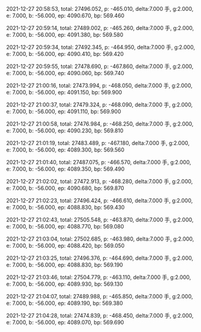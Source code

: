 2021-12-27 20:58:53, total: 27496.052, p: -465.010, delta:7.000 手, g:2.000, e: 7.000, b: -56.000, ep: 4090.670, bp: 569.460

2021-12-27 20:59:14, total: 27489.002, p: -465.260, delta:7.000 手, g:2.000, e: 7.000, b: -56.000, ep: 4091.380, bp: 569.580

2021-12-27 20:59:34, total: 27492.345, p: -464.950, delta:7.000 手, g:2.000, e: 7.000, b: -56.000, ep: 4090.410, bp: 569.420

2021-12-27 20:59:55, total: 27478.690, p: -467.860, delta:7.000 手, g:2.000, e: 7.000, b: -56.000, ep: 4090.060, bp: 569.740

2021-12-27 21:00:16, total: 27473.994, p: -468.050, delta:7.000 手, g:2.000, e: 7.000, b: -56.000, ep: 4091.150, bp: 569.900

2021-12-27 21:00:37, total: 27479.324, p: -468.090, delta:7.000 手, g:2.000, e: 7.000, b: -56.000, ep: 4091.110, bp: 569.900

2021-12-27 21:00:58, total: 27476.984, p: -468.250, delta:7.000 手, g:2.000, e: 7.000, b: -56.000, ep: 4090.230, bp: 569.810

2021-12-27 21:01:19, total: 27483.489, p: -467.180, delta:7.000 手, g:2.000, e: 7.000, b: -56.000, ep: 4089.300, bp: 569.560

2021-12-27 21:01:40, total: 27487.075, p: -466.570, delta:7.000 手, g:2.000, e: 7.000, b: -56.000, ep: 4089.350, bp: 569.490

2021-12-27 21:02:02, total: 27472.913, p: -468.280, delta:7.000 手, g:2.000, e: 7.000, b: -56.000, ep: 4090.680, bp: 569.870

2021-12-27 21:02:23, total: 27496.424, p: -466.610, delta:7.000 手, g:2.000, e: 7.000, b: -56.000, ep: 4088.830, bp: 569.430

2021-12-27 21:02:43, total: 27505.548, p: -463.870, delta:7.000 手, g:2.000, e: 7.000, b: -56.000, ep: 4088.770, bp: 569.080

2021-12-27 21:03:04, total: 27502.685, p: -463.980, delta:7.000 手, g:2.000, e: 7.000, b: -56.000, ep: 4088.420, bp: 569.050

2021-12-27 21:03:25, total: 27496.376, p: -464.690, delta:7.000 手, g:2.000, e: 7.000, b: -56.000, ep: 4088.830, bp: 569.190

2021-12-27 21:03:46, total: 27504.779, p: -463.110, delta:7.000 手, g:2.000, e: 7.000, b: -56.000, ep: 4089.930, bp: 569.130

2021-12-27 21:04:07, total: 27489.988, p: -465.850, delta:7.000 手, g:2.000, e: 7.000, b: -56.000, ep: 4089.190, bp: 569.380

2021-12-27 21:04:28, total: 27474.839, p: -468.450, delta:7.000 手, g:2.000, e: 7.000, b: -56.000, ep: 4089.070, bp: 569.690